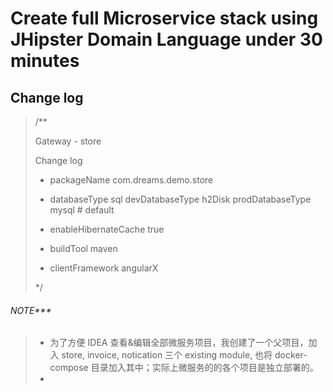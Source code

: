 # Create full Microservice stack using JHipster Domain Language under 30 minutes

## Change log

> /**
>
> Gateway - store
>
> Change log
>
> - packageName com.dreams.demo.store
>
> - databaseType sql devDatabaseType h2Disk prodDatabaseType mysql # default
>
> - enableHibernateCache true
>
> - buildTool maven
>
> - clientFramework angularX
>
> */ 

###### NOTE***

> - 为了方便 IDEA 查看&编辑全部微服务项目，我创建了一个父项目，加入 store, invoice, notication 三个 existing module, 也将 docker-compose 目录加入其中；实际上微服务的的各个项目是独立部署的。
> - 